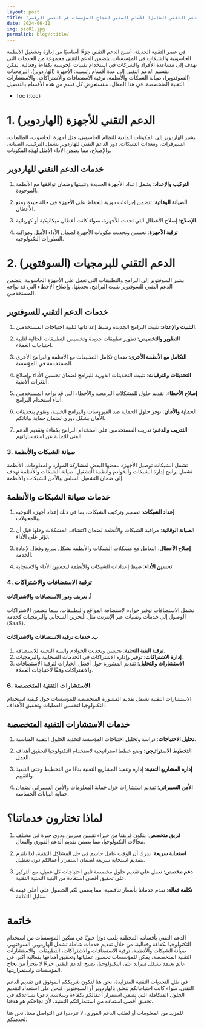 ```yaml
---
layout: post
title: "أقسام الدعم التقني الشامل: الأساس المتين لنجاح المؤسسات في العصر الرقمي"
date: 2024-06-11
img: pic01.jpg
permalink: blog/:title/
---
```



في عصر التقنية الحديثة، أصبح الدعم التقني جزءًا أساسيًا من إدارة وتشغيل الأنظمة الحاسوبية والشبكات في المؤسسات. يتضمن الدعم التقني مجموعة من الخدمات التي تهدف إلى مساعدة الأفراد والشركات في استخدام تقنيات الحوسبة بكفاءة وفعالية. يمكن تقسيم الدعم التقني إلى عدة أقسام رئيسية: الأجهزة (الهاردوير)، البرمجيات (السوفتوير)، صيانة الشبكات والأنظمة، ترقية الاستضافات والاشتراكات، والاستشارات التقنية المتخصصة. في هذا المقال، سنستعرض كل قسم من هذه الأقسام بالتفصيل.
* Toc
{:toc}



# 1. الدعم التقني للأجهزة (الهاردوير)

يشير الهاردوير إلى المكونات المادية للنظام الحاسوبي، مثل أجهزة الحاسوب، الطابعات، السيرفرات، ومعدات الشبكات. دور الدعم التقني للهاردوير يشمل التركيب، الصيانة، والإصلاح، مما يضمن الأداء الأمثل لهذه المكونات.

## خدمات الدعم التقني للهاردوير

1. **التركيب والإعداد**: يشمل إعداد الأجهزة الجديدة وتثبيتها وضمان توافقها مع الأنظمة الموجودة.

2. **الصيانة الوقائية**: تتضمن إجراءات دورية للحفاظ على الأجهزة في حالة جيدة ومنع الأعطال.

3. **الإصلاح**: إصلاح الأعطال التي تحدث للأجهزة، سواء كانت أعطال ميكانيكية أو كهربائية.

4. **ترقية الأجهزة**: تحسين وتحديث مكونات الأجهزة لضمان الأداء الأمثل ومواكبة التطورات التكنولوجية.

# 2. الدعم التقني للبرمجيات (السوفتوير)

يشير السوفتوير إلى البرامج والتطبيقات التي تعمل على الأجهزة الحاسوبية. يتضمن الدعم التقني للسوفتوير تثبيت البرامج، تحديثها، وإصلاح الأخطاء التي قد تواجه المستخدمين.

## خدمات الدعم التقني للسوفتوير

1. **التثبيت والإعداد**: تثبيت البرامج الجديدة وضبط إعداداتها لتلبية احتياجات المستخدمين.

2. **التطوير والتخصيص**: تطوير تطبيقات جديدة وتخصيص التطبيقات الحالية لتلبية احتياجات العملاء.

3. **التكامل مع الأنظمة الأخرى**: ضمان تكامل التطبيقات مع الأنظمة والبرامج الأخرى المستخدمة في المؤسسة.

4. **التحديثات والترقيات**: تثبيت التحديثات الدورية للبرامج لضمان تحسين الأداء وإصلاح الثغرات الأمنية.

5. **إصلاح الأخطاء**: تقديم حلول للمشكلات البرمجية والأخطاء التي قد تواجه المستخدمين أثناء استخدام البرامج.

6. **الحماية والأمان**: نوفر حلول الحماية ضد الفيروسات والبرامج الخبيثة، ونقوم بتحديثات الأمان بشكل دوري لضمان حماية بياناتكم.

7. **التدريب والدعم**: تدريب المستخدمين على استخدام البرامج بكفاءة وتقديم الدعم الفني للإجابة عن استفساراتهم.



### 3. صيانة الشبكات والأنظمة

تشمل الشبكات توصيل الأجهزة ببعضها البعض لمشاركة الموارد والمعلومات. الأنظمة تشمل برامج إدارة الشبكات والخوادم وأنظمة التشغيل. صيانة الشبكات والأنظمة تهدف إلى ضمان التشغيل السلس والأمن للشبكات والأنظمة.

## خدمات صيانة الشبكات والأنظمة

1. **إعداد الشبكات**: تصميم وتركيب الشبكات، بما في ذلك إعداد أجهزة التوجيه والمحولات.

2. **الصيانة الوقائية**: مراقبة الشبكات والأنظمة لضمان اكتشاف المشكلات وحلها قبل أن تؤثر على الأداء.

3. **إصلاح الأعطال**: التعامل مع مشكلات الشبكات والأنظمة بشكل سريع وفعال لإعادة الخدمة.

4. **تحسين الأداء**: ضبط إعدادات الشبكات والأنظمة لتحسين الأداء والاستجابة.

### 4. ترقية الاستضافات والاشتراكات

#### أ. تعريف ودور الاستضافات والاشتراكات

تشمل الاستضافات توفير خوادم لاستضافة المواقع والتطبيقات، بينما تتضمن الاشتراكات الوصول إلى خدمات وتقنيات عبر الإنترنت مثل التخزين السحابي والبرمجيات كخدمة (SaaS).

#### ب. خدمات ترقية الاستضافات والاشتراكات

1. **ترقية البنية التحتية**: تحسين وتحديث الخوادم والبنية التحتية للاستضافة.
2. **إدارة الاشتراكات**: توفير وإدارة الاشتراكات في الخدمات السحابية والبرمجيات.
3. **الاستشارات والتحليل**: تقديم المشورة حول أفضل الخيارات لترقية الاستضافات والاشتراكات وفقًا لاحتياجات العملاء.


### 6. الاستشارات التقنية المتخصصة


الاستشارات التقنية تشمل تقديم المشورة المتخصصة للمؤسسات حول كيفية استخدام التكنولوجيا لتحسين العمليات وتحقيق الأهداف.

## خدمات الاستشارات التقنية المتخصصة

1. **تحليل الاحتياجات**: دراسة وتحليل احتياجات المؤسسة لتحديد الحلول التقنية المناسبة.

2. **التخطيط الاستراتيجي**: وضع خطط استراتيجية لاستخدام التكنولوجيا لتحقيق أهداف العمل.

3. **إدارة المشاريع التقنية**: إدارة وتنفيذ المشاريع التقنية بدءًا من التخطيط وحتى التنفيذ والتقييم.

4. **الأمن السيبراني**: تقديم استشارات حول حماية المعلومات والأمن السيبراني لضمان حماية البيانات الحساسة.

# لماذا تختارون خدماتنا؟

1. **فريق متخصص**: يتكون فريقنا من خبراء تقنيين مدربين وذوي خبرة في مختلف مجالات التكنولوجيا، مما يضمن تقديم الدعم الفوري والفعال.

2. **استجابة سريعة**: ندرك أن الوقت عامل حاسم في حل المشاكل التقنية، لذا نلتزم بتقديم استجابة سريعة لضمان استمرار أعمالكم دون تعطيل.

3. **دعم مخصص**: نعمل على تقديم حلول مخصصة تلبي احتياجات كل عميل، مع التركيز على تحقيق أقصى استفادة من البنية التحتية التقنية.

4. **تكلفة فعالة**: نقدم خدماتنا بأسعار تنافسية، مما يضمن لكم الحصول على أعلى قيمة مقابل التكلفة.



# خاتمة

الدعم التقني بأقسامه المختلفة يلعب دورًا حيويًا في تمكين المؤسسات من استخدام التكنولوجيا بكفاءة وفعالية. من خلال تقديم خدمات شاملة تشمل الهاردوير، السوفتوير، صيانة الشبكات والأنظمة، ترقية الاستضافات والاشتراكات، التطبيقات، والاستشارات التقنية المتخصصة، يمكن للمؤسسات تحسين عملياتها وتحقيق أهدافها بفعالية أكبر. في عالم يعتمد بشكل متزايد على التكنولوجيا، يصبح الدعم التقني جزءًا لا يتجزأ من نجاح المؤسسات واستمراريتها.

في ظل التحديات التقنية المتزايدة، نحن هنا لنكون شريككم الموثوق في تقديم الدعم التقني. سواء كانت احتياجاتكم تتعلق بالهاردوير أو السوفتوير، فنحن على استعداد لتقديم الحلول المتكاملة التي تضمن استمرار أعمالكم بكفاءة وسلاسة. دعونا نساعدكم في تحقيق أقصى استفادة من استثماراتكم التقنية، لأن نجاحكم هو هدفنا.

للمزيد من المعلومات أو لطلب الدعم الفوري، لا تترددوا في التواصل معنا. نحن هنا لخدمتكم.
